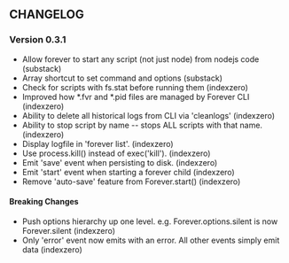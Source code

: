 ## CHANGELOG

### Version 0.3.1

- Allow forever to start any script (not just node) from nodejs code  (substack)
- Array shortcut to set command and options                           (substack)
- Check for scripts with fs.stat before running them                  (indexzero)
- Improved how *.fvr and *.pid files are managed by Forever CLI       (indexzero)
- Ability to delete all historical logs from CLI via 'cleanlogs'      (indexzero)
- Ability to stop script by name -- stops ALL scripts with that name. (indexzero)
- Display logfile in 'forever list'.                                  (indexzero)
- Use process.kill() instead of exec('kill').                         (indexzero)
- Emit 'save' event when persisting to disk.                          (indexzero)
- Emit 'start' event when starting a forever child                    (indexzero)
- Remove 'auto-save' feature from Forever.start()                     (indexzero)

#### Breaking Changes

- Push options hierarchy up one level. e.g. Forever.options.silent is now Forever.silent (indexzero)
- Only 'error' event now emits with an error. All other events simply emit data          (indexzero) 